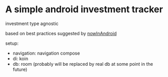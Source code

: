 # A simple android investment tracker

investment type agnostic

based on best practices suggested by [nowInAndroid
](https://github.com/android/nowinandroid)

setup:
- navigation: navigation compose
- di: koin
- db: room (probably will be replaced by real db at some point in the future)

  
